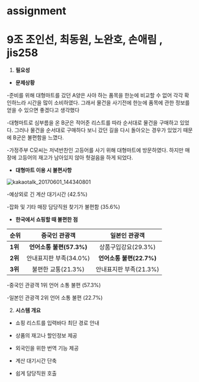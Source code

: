 # assignment
# 9조 조인선, 최동원, 노완호, 손애림  ,   jis258

 


 

1. **필요성**

* **문제상황**

-준비를 위해 대형마트를 갔던 A양은 사야 하는 품목을 한눈에 비교할 수 없어 각각 확인하느라 시간을 많이 소비하였다. 그래서 물건을 사기전에 한눈에 품목에 관한 정보를 얻을 수 있으면 좋겠다고 생각했다

-대형마트로 심부름을 온 B군은 적어준 리스트를 따라 순서대로 물건을 구매하고 있었다. 그러나 물건을 순서대로 구매하다 보니 갔던 길을 다시 돌아오는 경우가 있었기 때문에 B군은 불편함을 느꼈다.

-가정주부 C모씨는 저녁반찬인 고등어를 사기 위해 대형마트에 방문하였다. 하지만 매장에 고등어의 재고가 남아있지 않아 헛걸음을 하게 되었다.

* **대형마트 이용 시 불편사항**

![kakaotalk_20170601_144340801](https://cloud.githubusercontent.com/assets/28799294/26666088/e79c42fe-46d8-11e7-83b8-93f209aa7444.png)

-예상외로 긴 계산 대기시간 (42.5%)

-잡화 및 기타 매장 담당직원 찾기가 불편함 (35.6%)






* **한국에서 쇼핑할 때 불편한 점**


| **순위** | **중국인 관광객** | **일본인 관광객** |
| ---------------- |:----------------:|:---------:|
| **1위** | **언어소통 불편(57.3%)**| 상품구입강요(29.3%) |
| **2위** | 안내표지판 부족(34.0%) | **언어소통 불편(22.7%)** |
| **3위** | 불편한 교통(21.3%) | 안내표지판 부족(21.3%) |

-중국인 관광객 1위 언어 소통 불편 (57.3%)

-일본인 관광객 2위 언어 소통 불편 (22.7%)

 

 

 

 

 

2. **시스템 개요**

* 쇼핑 리스트를 입력바다 최단 경로 안내

* 상품의 재고나 할인정보 제공

* 외국인을 위한 번역 기능 제공

* 계산 대기시간 단축

* 쉽게 담당직원 호출

